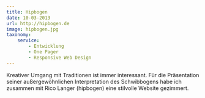 ```yaml
---
title: Hipbogen
date: 10-03-2013
url: http://hipbogen.de
image: hipbogen.jpg
taxonomy:
    service:
        - Entwicklung
        - One Pager
        - Responsive Web Design
---
```

Kreativer Umgang mit Traditionen ist immer interessant. Für die Präsentation seiner außergewöhnlichen Interpretation des Schwibbogens habe ich zusammen mit Rico Langer (hipbogen) eine stilvolle Website gezimmert.